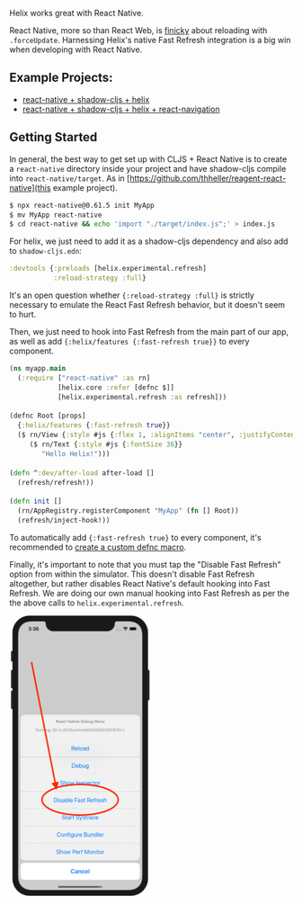 
Helix works great with React Native.

React Native, more so than React Web, is
[finicky](https://github.com/thheller/shadow-cljs/issues/349) about reloading with
`.forceUpdate`. Harnessing Helix's native Fast Refresh integration is a big win when
developing with React Native.

## Example Projects:

* [react-native + shadow-cljs + helix](https://github.com/aiba/helix-react-native)
* [react-native + shadow-cljs + helix + react-navigation](https://github.com/aiba/helix-react-native-nav)

## Getting Started

In general, the best way to get set up with CLJS + React Native is to create a
`react-native` directory inside your project and have shadow-cljs compile into
`react-native/target`. As in [https://github.com/thheller/reagent-react-native](this
example project).

```bash
$ npx react-native@0.61.5 init MyApp
$ mv MyApp react-native
$ cd react-native && echo 'import "./target/index.js";' > index.js

```

For helix, we just need to add it as a shadow-cljs dependency and also add to
`shadow-cljs.edn`:

```clojure
:devtools {:preloads [helix.experimental.refresh]
           :reload-strategy :full}
```

It's an open question whether `{:reload-strategy :full}` is strictly necessary to
emulate the React Fast Refresh behavior, but it doesn't seem to hurt.

Then, we just need to hook into Fast Refresh from the main part of our app, as well
as add `{:helix/features {:fast-refresh true}}` to every component.

```clojure
(ns myapp.main
  (:require ["react-native" :as rn]
            [helix.core :refer [defnc $]]
            [helix.experimental.refresh :as refresh]))

(defnc Root [props]
  {:helix/features {:fast-refresh true}}
  ($ rn/View {:style #js {:flex 1, :alignItems "center", :justifyContent "center"}}
     ($ rn/Text {:style #js {:fontSize 36}}
        "Hello Helix!")))

(defn ^:dev/after-load after-load []
  (refresh/refresh!))

(defn init []
  (rn/AppRegistry.registerComponent "MyApp" (fn [] Root))
  (refresh/inject-hook!))
```

To automatically add `{:fast-refresh true}` to every component, it's recommended to
[create a custom defnc macro](pro-tips.md#create-a-custom-macro).

Finally, it's important to note that you must tap the "Disable Fast Refresh" option
from within the simulator. This doesn't disable Fast Refresh altogether, but rather
disables React Native's default hooking into Fast Refresh. We are doing our own
manual hooking into Fast Refresh as per the the above calls to
`helix.experimental.refresh`.

<img src="disable-fast-refresh.png" width="50%" />
